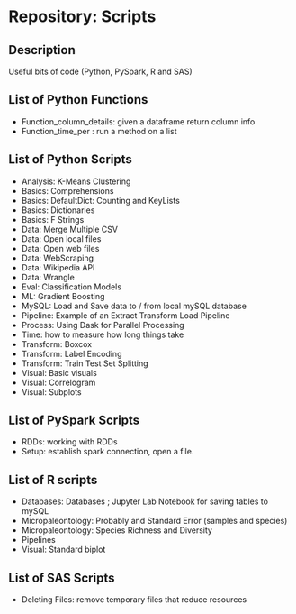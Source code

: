 # Repository: Scripts

## Description

Useful bits of code (Python, PySpark, R and SAS)

## List of Python **Functions**
* Function_column_details: given a dataframe return column info
* Function_time_per : run a method on a list

## List of **Python** Scripts
* Analysis: K-Means Clustering
* Basics: Comprehensions
* Basics: DefaultDict: Counting and KeyLists
* Basics: Dictionaries
* Basics: F Strings
* Data: Merge Multiple CSV
* Data: Open local files
* Data: Open web files
* Data: WebScraping
* Data: Wikipedia API
* Data: Wrangle
* Eval: Classification Models
* ML: Gradient Boosting
* MySQL: Load and Save data to / from local mySQL database
* Pipeline: Example of an Extract Transform Load Pipeline
* Process: Using Dask for Parallel Processing
* Time: how to measure how long things take
* Transform: Boxcox
* Transform: Label Encoding
* Transform: Train Test Set Splitting
* Visual: Basic visuals
* Visual: Correlogram
* Visual: Subplots


## List of **PySpark** Scripts
* RDDs: working with RDDs
* Setup: establish spark connection, open a file.

## List of **R** scripts
* Databases: Databases ; Jupyter Lab Notebook for saving tables to mySQL
* Micropaleontology: Probably and Standard Error (samples and species)
* Micropaleontology: Species Richness and Diversity
* Pipelines
* Visual: Standard biplot

## List of **SAS** Scripts
* Deleting Files: remove temporary files that reduce resources
